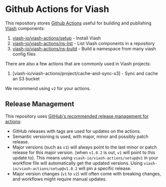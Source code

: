 # Github Actions for Viash

This repository stores [Github Actions](https://github.com/features/actions) useful for building and publishing [Viash](https://viash.io) components:

1. [viash-io/viash-actions/setup](setup) - Install Viash
2. [viash-io/viash-actions/ns-list](ns-list) - List Viash components in a repository
3. [viash-io/viash-actions/ns-build](ns-build) - Build a namespace from many viash config files

There are also a few actions that are commonly used in Viash projects:

1. [viash-io/viash-actions/project/cache-and-sync-s3] - Sync and cache an S3 bucket

We recommend using `v2` for your actions.

## Release Management

This repository uses [GitHub's recommended release management for actions](https://docs.github.com/en/actions/creating-actions/about-custom-actions#using-release-management-for-actions): 

* GitHub releases with tags are used for updates on the actions. 
* Semantic versioning is used, with major, minor and possibly patch release. 
* Major versions (such as `v1`) will always point to the last minor or patch release for this major version. (when `v1.0.2` is out, `v1` will point to this update to). This means using `viash-io/viash-actions/setup@v1` in your workflow file will automatically get the updated versions. Using `viash-io/viash-actions/setup@v1.0.2` will pin a specific release.
* Major version changes (`v1` to `v2`) will often come with breaking changes, and workflows might require manual updates.